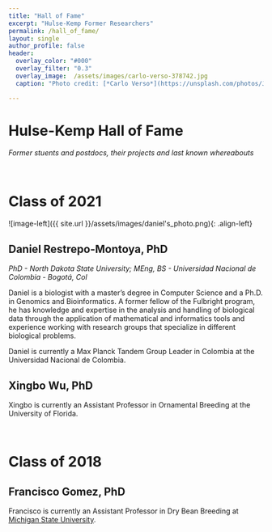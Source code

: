```yaml
---
title: "Hall of Fame"
excerpt: "Hulse-Kemp Former Researchers"
permalink: /hall_of_fame/
layout: single
author_profile: false
header:
  overlay_color: "#000"
  overlay_filter: "0.3"
  overlay_image:  /assets/images/carlo-verso-378742.jpg
  caption: "Photo credit: [*Carlo Verso*](https://unsplash.com/photos/Jc-4LqyuSno)"

---
```


# Hulse-Kemp Hall of Fame
_Former stuents and postdocs, their projects and last known whereabouts_

<br>

# Class of 2021

![image-left]({{ site.url }}/assets/images/daniel's_photo.png){: .align-left}
## Daniel Restrepo-Montoya, PhD
_PhD - North Dakota State University; MEng, BS - Universidad Nacional de Colombia - Bogotá, Col_

Daniel is a biologist with a master’s degree in Computer Science and a Ph.D. in Genomics and Bioinformatics. A former fellow of the Fulbright program, he has knowledge and expertise in the analysis and handling of biological data through the application of mathematical and informatics tools and experience working with research groups that specialize in different biological problems.

Daniel is currently a Max Planck Tandem Group Leader in Colombia at the Universidad Nacional de Colombia.

## Xingbo Wu, PhD

Xingbo is currently an Assistant Professor in Ornamental Breeding at the University of Florida.

<br> 

# Class of 2018

## Francisco Gomez, PhD

Francisco is currently an Assistant Professor in Dry Bean Breeding at [Michigan State University](https://www.canr.msu.edu/people/francisco-gomez). 
